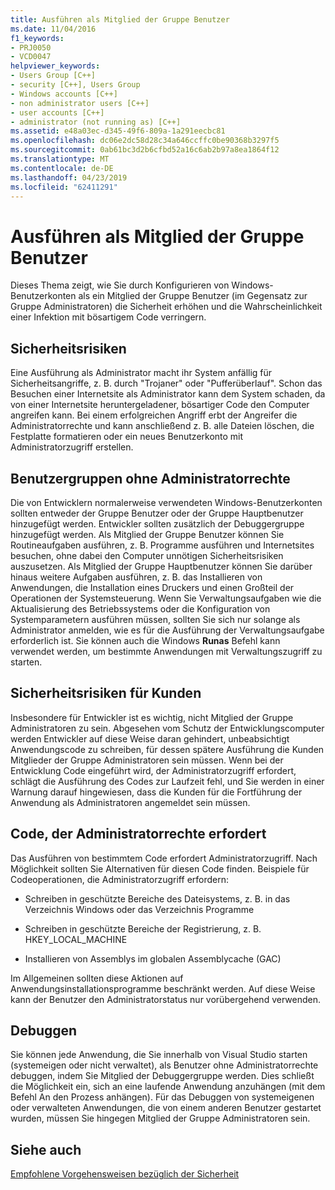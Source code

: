 ```yaml
---
title: Ausführen als Mitglied der Gruppe Benutzer
ms.date: 11/04/2016
f1_keywords:
- PRJ0050
- VCD0047
helpviewer_keywords:
- Users Group [C++]
- security [C++], Users Group
- Windows accounts [C++]
- non administrator users [C++]
- user accounts [C++]
- administrator (not running as) [C++]
ms.assetid: e48a03ec-d345-49f6-809a-1a291eecbc81
ms.openlocfilehash: dc06e2dc58d28c34a646ccffc0be90368b3297f5
ms.sourcegitcommit: 0ab61bc3d2b6cfbd52a16c6ab2b97a8ea1864f12
ms.translationtype: MT
ms.contentlocale: de-DE
ms.lasthandoff: 04/23/2019
ms.locfileid: "62411291"
---
```

# <a name="running-as-a-member-of-the-users-group"></a>Ausführen als Mitglied der Gruppe Benutzer

Dieses Thema zeigt, wie Sie durch Konfigurieren von Windows-Benutzerkonten als ein Mitglied der Gruppe Benutzer (im Gegensatz zur Gruppe Administratoren) die Sicherheit erhöhen und die Wahrscheinlichkeit einer Infektion mit bösartigem Code verringern.

## <a name="security-risks"></a>Sicherheitsrisiken

Eine Ausführung als Administrator macht ihr System anfällig für Sicherheitsangriffe, z. B. durch "Trojaner" oder "Pufferüberlauf". Schon das Besuchen einer Internetsite als Administrator kann dem System schaden, da von einer Internetsite heruntergeladener, bösartiger Code den Computer angreifen kann. Bei einem erfolgreichen Angriff erbt der Angreifer die Administratorrechte und kann anschließend z. B. alle Dateien löschen, die Festplatte formatieren oder ein neues Benutzerkonto mit Administratorzugriff erstellen.

## <a name="non-administrator-user-groups"></a>Benutzergruppen ohne Administratorrechte

Die von Entwicklern normalerweise verwendeten Windows-Benutzerkonten sollten entweder der Gruppe Benutzer oder der Gruppe Hauptbenutzer hinzugefügt werden. Entwickler sollten zusätzlich der Debuggergruppe hinzugefügt werden. Als Mitglied der Gruppe Benutzer können Sie Routineaufgaben ausführen, z. B. Programme ausführen und Internetsites besuchen, ohne dabei den Computer unnötigen Sicherheitsrisiken auszusetzen. Als Mitglied der Gruppe Hauptbenutzer können Sie darüber hinaus weitere Aufgaben ausführen, z. B. das Installieren von Anwendungen, die Installation eines Druckers und einen Großteil der Operationen der Systemsteuerung. Wenn Sie Verwaltungsaufgaben wie die Aktualisierung des Betriebssystems oder die Konfiguration von Systemparametern ausführen müssen, sollten Sie sich nur solange als Administrator anmelden, wie es für die Ausführung der Verwaltungsaufgabe erforderlich ist. Sie können auch die Windows **Runas** Befehl kann verwendet werden, um bestimmte Anwendungen mit Verwaltungszugriff zu starten.

## <a name="exposing-customers-to-security-risks"></a>Sicherheitsrisiken für Kunden

Insbesondere für Entwickler ist es wichtig, nicht Mitglied der Gruppe Administratoren zu sein. Abgesehen vom Schutz der Entwicklungscomputer werden Entwickler auf diese Weise daran gehindert, unbeabsichtigt Anwendungscode zu schreiben, für dessen spätere Ausführung die Kunden Mitglieder der Gruppe Administratoren sein müssen. Wenn bei der Entwicklung Code eingeführt wird, der Administratorzugriff erfordert, schlägt die Ausführung des Codes zur Laufzeit fehl, und Sie werden in einer Warnung darauf hingewiesen, dass die Kunden für die Fortführung der Anwendung als Administratoren angemeldet sein müssen.

## <a name="code-that-requires-administrator-privileges"></a>Code, der Administratorrechte erfordert

Das Ausführen von bestimmtem Code erfordert Administratorzugriff. Nach Möglichkeit sollten Sie Alternativen für diesen Code finden. Beispiele für Codeoperationen, die Administratorzugriff erfordern:

- Schreiben in geschützte Bereiche des Dateisystems, z. B. in das Verzeichnis Windows oder das Verzeichnis Programme

- Schreiben in geschützte Bereiche der Registrierung, z. B. HKEY_LOCAL_MACHINE

- Installieren von Assemblys im globalen Assemblycache (GAC)

Im Allgemeinen sollten diese Aktionen auf Anwendungsinstallationsprogramme beschränkt werden. Auf diese Weise kann der Benutzer den Administratorstatus nur vorübergehend verwenden.

## <a name="debugging"></a>Debuggen

Sie können jede Anwendung, die Sie innerhalb von Visual Studio starten (systemeigen oder nicht verwaltet), als Benutzer ohne Administratorrechte debuggen, indem Sie Mitglied der Debuggergruppe werden. Dies schließt die Möglichkeit ein, sich an eine laufende Anwendung anzuhängen (mit dem Befehl An den Prozess anhängen). Für das Debuggen von systemeigenen oder verwalteten Anwendungen, die von einem anderen Benutzer gestartet wurden, müssen Sie hingegen Mitglied der Gruppe Administratoren sein.

## <a name="see-also"></a>Siehe auch

[Empfohlene Vorgehensweisen bezüglich der Sicherheit](security-best-practices-for-cpp.md)
